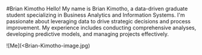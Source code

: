 #Brian Kimotho
Hello! My name is Brian Kimotho, a data-driven graduate student specializing in Business Analytics and Information Systems. I'm passionate about leveraging data to drive strategic decisions and process improvement. My experience includes conducting comprehensive analyses, developing predictive models, and managing projects effectively.



![Me](<Brian-Kimotho-image.jpg)
